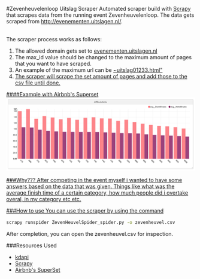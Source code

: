 #Zevenheuvelenloop Uitslag Scraper
Automated scraper build with <a href="https://scrapy.org/" alt="Reddit">Scrapy</a> that scrapes data from the running event Zevenheuvelenloop. The data gets scraped from <a href="http://evenementen.uitslagen.nl/2016/zevenheuvelenloop/" alt="Karma Decay">http://evenementen.uitslagen.nl/</a>.

<br>The scraper process works as follows: <br>
<ol>
<li> The allowed domain gets set to <a href="http://evenementen.uitslagen.nl">evenementen.uitslagen.nl</a> </li>
<li> The max_id value should be changed to the maximum amount of pages that you want to have scraped.</li>
<li> An example of the maximum url can be <a href="http://evenementen.uitslagen.nl/2016/zevenheuvelenloop/uitslag01233.html">~uitslag01233.html"</li>
<li> The scraper will scrape the set amount of pages and add  those to the csv file until done. </li>

</ol>
####Example with Airbnb's Superset
<img src="img/Example1.png" alt="Example1">

###Why???
After competing in the event myself i wanted to have some answers based on the data that was given. Things like what was the average finish time of a certain category, how much people did i overtake overal, in my category etc etc.

###How to use
You can use the scraper by using the command
```bash
scrapy runspider ZevenHeuvelSpider_spider.py -o zevenheuvel.csv
```
After completion, you can open the zevenheuvel.csv for inspection.

###Resources Used
- <a href="http://evenementen.uitslagen.nl/2016/zevenheuvelenloop/" alt="evenementen.uitslagen.nl">kdapi</a>
- <a href="https://scrapy.org/" alt="scrapy">Scrapy</a>
- <a href="https://github.com/airbnb/superset" alt="SuperSet">Airbnb's SuperSet</a>
